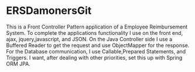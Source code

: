 # ERSDamonersGit
This is a Front Controller Pattern application of a Employee Reimbursement System. To complete the applications functionality
I use on the front end, ajax, jquery,javascript, and JSON. On the Java Controller side I use a Buffered Reader to get the request
and use ObjectMapper for the response. For the Database communication, I use Callable,Prepared Statements, and Triggers. I want, after 
dealing with other priorities, set this up with Spring ORM JPA.
